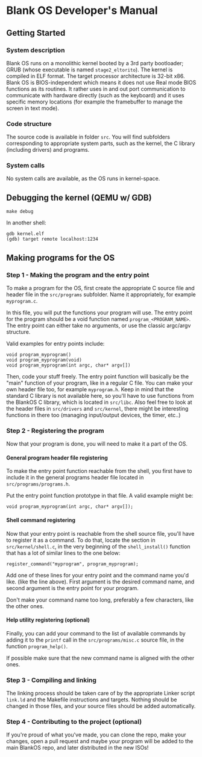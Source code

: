 # Blank OS Developer's Manual

## Getting Started

### System description

Blank OS runs on a monolithic kernel booted by a 3rd party bootloader; GRUB (whose executable is named `stage2_eltorito`). The kernel is compiled in ELF format. The target processor architecture is 32-bit x86. Blank OS is BIOS-independent which means it does not use Real mode BIOS functions as its routines. It rather uses in and out port communication to communicate with hardware directly (such as the keyboard) and it uses specific memory locations (for example the framebuffer to manage the screen in text mode).

### Code structure

The source code is available in folder `src`. You will find subfolders corresponding to appropriate system parts, such as the kernel, the C library (including drivers) and programs.

### System calls

No system calls are available, as the OS runs in kernel-space.

## Debugging the kernel (QEMU w/ GDB)

```
make debug
```

In another shell:

```
gdb kernel.elf
(gdb) target remote localhost:1234
```

## Making programs for the OS

### Step 1 - Making the program and the entry point

To make a program for the OS, first create the appropriate C source file and header file in the `src/programs` subfolder. Name it appropriately, for example `myprogram.c`.

In this file, you will put the functions your program will use. The entry point for the program should be a void function named `program_<PROGRAM_NAME>`. The entry point can either take no arguments, or use the classic argc/argv structure. 

Valid examples for entry points include:

```
void program_myprogram()
void program_myprogram(void)
void program_myprogram(int argc, char* argv[])
```

Then, code your stuff freely. The entry point function will basically be the "main" function of your program, like in a regular C file. You can make your own header file too, for example `myprogram.h`.
Keep in mind that the standard C library is not available here, so you'll have to use functions from the BlankOS C library, which is located in `src/libc`. Also feel free to look at the header files in `src/drivers` and `src/kernel`, there might be interesting functions in there too (managing input/output devices, the timer, etc..)

### Step 2 - Registering the program

Now that your program is done, you will need to make it a part of the OS. 

#### General program header file registering

To make the entry point function reachable from the shell, you first have to include it in the general programs header file located in `src/programs/programs.h`.

Put the entry point function prototype in that file. A valid example might be:

```
void program_myprogram(int argc, char* argv[]);
```

#### Shell command registering

Now that your entry point is reachable from the shell source file, you'll have to register it as a command. To do that, locate the section in `src/kernel/shell.c`, in the very beginning of the `shell_install()` function that has a lot of similar lines to the one below:

```
register_command("myprogram", program_myprogram);
```

Add one of these lines for your entry point and the command name you'd like. (like the line above). First argument is the desired command name, and second argument is the entry point for your program. 

Don't make your command name too long, preferably a few characters, like the other ones.

#### Help utility registering (optional)

Finally, you can add your command to the list of available commands by adding it to the `printf` call in the `src/programs/misc.c` source file, in the function `program_help()`.

If possible make sure that the new command name is aligned with the other ones.

### Step 3 - Compiling and linking

The linking process should be taken care of by the appropriate Linker script `link.ld` and the Makefile instructions and targets. Nothing should be changed in those files, and your source files should be added automatically.

### Step 4 - Contributing to the project (optional)

If you're proud of what you've made, you can clone the repo, make your changes, open a pull request and maybe your program will be added to the main BlankOS repo, and later distributed in the new ISOs!


